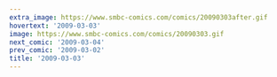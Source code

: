 ```yaml
---
extra_image: https://www.smbc-comics.com/comics/20090303after.gif
hovertext: '2009-03-03'
image: https://www.smbc-comics.com/comics/20090303.gif
next_comic: '2009-03-04'
prev_comic: '2009-03-02'
title: '2009-03-03'
---
```


